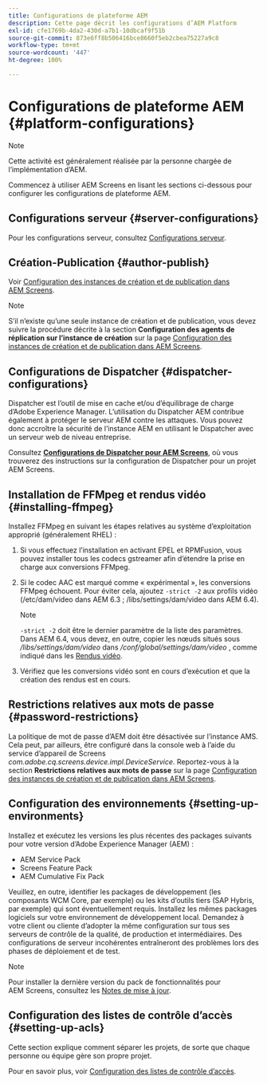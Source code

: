 ```yaml
---
title: Configurations de plateforme AEM
description: Cette page décrit les configurations d’AEM Platform
exl-id: cfe1769b-4da2-430d-a7b1-10dbcaf9f51b
source-git-commit: 873e6ff8b506416bce8660f5eb2cbea75227a9c8
workflow-type: tm+mt
source-wordcount: '447'
ht-degree: 100%

---
```


# Configurations de plateforme AEM {#platform-configurations}

>[!NOTE]
>
>Cette activité est généralement réalisée par la personne chargée de l’implémentation d’AEM.

Commencez à utiliser AEM Screens en lisant les sections ci-dessous pour configurer les configurations de plateforme AEM.

## Configurations serveur {#server-configurations}

Pour les configurations serveur, consultez [Configurations serveur](https://experienceleague.adobe.com/fr/docs/experience-manager-screens/user-guide/administering/configuring-screens-introduction#ServerConfiguration).

## Création-Publication {#author-publish}

Voir [Configuration des instances de création et de publication dans AEM Screens](https://experienceleague.adobe.com/fr/docs/experience-manager-screens/user-guide/administering/author-publish/author-and-publish).

>[!NOTE]
>
>S’il n’existe qu’une seule instance de création et de publication, vous devez suivre la procédure décrite à la section **Configuration des agents de réplication sur l’instance de création** sur la page [Configuration des instances de création et de publication dans AEM Screens](https://experienceleague.adobe.com/fr/docs/experience-manager-screens/user-guide/administering/author-publish/author-and-publish).

## Configurations de Dispatcher {#dispatcher-configurations}

Dispatcher est l’outil de mise en cache et/ou d’équilibrage de charge d’Adobe Experience Manager. L’utilisation du Dispatcher AEM contribue également à protéger le serveur AEM contre les attaques. Vous pouvez donc accroître la sécurité de l’instance AEM en utilisant le Dispatcher avec un serveur web de niveau entreprise.

Consultez **[Configurations de Dispatcher pour AEM Screens](https://experienceleague.adobe.com/fr/docs/experience-manager-screens/user-guide/administering/dispatcher-configurations-aem-screens)**, où vous trouverez des instructions sur la configuration de Dispatcher pour un projet AEM Screens.

## Installation de FFMpeg et rendus vidéo {#installing-ffmpeg}

Installez FFMpeg en suivant les étapes relatives au système d’exploitation approprié (généralement RHEL) :

1. Si vous effectuez l’installation en activant EPEL et RPMFusion, vous pouvez installer tous les codecs gstreamer afin d’étendre la prise en charge aux conversions FFMpeg.
1. Si le codec AAC est marqué comme « expérimental », les conversions FFMpeg échouent. Pour éviter cela, ajoutez `-strict -2` aux profils vidéo (/etc/dam/video dans AEM 6.3 ; /libs/settings/dam/video dans AEM 6.4).

   >[!NOTE]
   >
   >`-strict -2` doit être le dernier paramètre de la liste des paramètres. Dans AEM 6.4, vous devez, en outre, copier les nœuds situés sous */libs/settings/dam/video* dans */conf/global/settings/dam/video* , comme indiqué dans les [Rendus vidéo](https://experienceleague.adobe.com/fr/docs/experience-manager-screens/user-guide/authoring/product-features/generating-renditions).
1. Vérifiez que les conversions vidéo sont en cours d’exécution et que la création des rendus est en cours.

## Restrictions relatives aux mots de passe {#password-restrictions}

La politique de mot de passe d’AEM doit être désactivée sur l’instance AMS. Cela peut, par ailleurs, être configuré dans la console web à l’aide du service d’appareil de Screens *com.adobe.cq.screens.device.impl.DeviceService*.
Reportez-vous à la section **Restrictions relatives aux mots de passe** sur la page [Configuration des instances de création et de publication dans AEM Screens](https://experienceleague.adobe.com/fr/docs/experience-manager-screens/user-guide/administering/author-publish/author-and-publish).

## Configuration des environnements {#setting-up-environments}

Installez et exécutez les versions les plus récentes des packages suivants pour votre version d’Adobe Experience Manager (AEM) :

* AEM Service Pack
* Screens Feature Pack
* AEM Cumulative Fix Pack

Veuillez, en outre, identifier les packages de développement (les composants WCM Core, par exemple) ou les kits d’outils tiers (SAP Hybris, par exemple) qui sont éventuellement requis.
Installez les mêmes packages logiciels sur votre environnement de développement local. Demandez à votre client ou cliente d’adopter la même configuration sur tous ses serveurs de contrôle de la qualité, de production et intermédiaires. Des configurations de serveur incohérentes entraîneront des problèmes lors des phases de déploiement et de test.

>[!NOTE]
>
>Pour installer la dernière version du pack de fonctionnalités pour AEM Screens, consultez les [Notes de mise à jour](https://experienceleague.adobe.com/fr/docs/experience-manager-screens/user-guide/aem-screens-introduction).

## Configuration des listes de contrôle d’accès {#setting-up-acls}

Cette section explique comment séparer les projets, de sorte que chaque personne ou équipe gère son propre projet.

Pour en savoir plus, voir [Configuration des listes de contrôle d’accès](https://experienceleague.adobe.com/fr/docs/experience-manager-screens/user-guide/administering/setting-up-acls).
